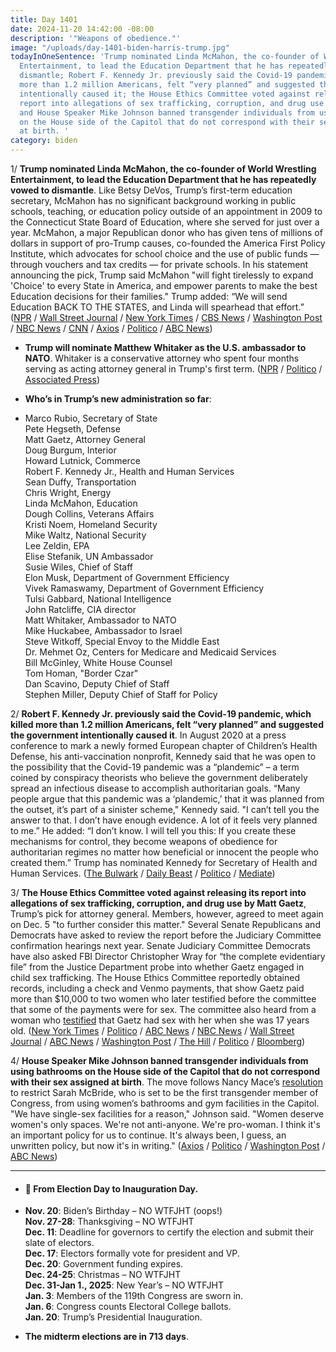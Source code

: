 ```yaml
---
title: Day 1401
date: 2024-11-20 14:42:00 -08:00
description: '"Weapons of obedience."'
image: "/uploads/day-1401-biden-harris-trump.jpg"
todayInOneSentence: 'Trump nominated Linda McMahon, the co-founder of World Wrestling
  Entertainment, to lead the Education Department that he has repeatedly vowed to
  dismantle; Robert F. Kennedy Jr. previously said the Covid-19 pandemic, which killed
  more than 1.2 million Americans, felt “very planned” and suggested the government
  intentionally caused it; the House Ethics Committee voted against releasing its
  report into allegations of sex trafficking, corruption, and drug use by Matt Gaetz;
  and House Speaker Mike Johnson banned transgender individuals from using bathrooms
  on the House side of the Capitol that do not correspond with their sex assigned
  at birth. '
category: biden
---
```


1/ **Trump nominated Linda McMahon, the co-founder of World Wrestling Entertainment, to lead the Education Department that he has repeatedly vowed to dismantle**. Like Betsy DeVos, Trump’s first-term education secretary, McMahon has no significant background working in public schools, teaching, or education policy outside of an appointment in 2009 to the Connecticut State Board of Education, where she served for just over a year. McMahon, a major Republican donor who has given tens of millions of dollars in support of pro-Trump causes, co-founded the America First Policy Institute, which advocates for school choice and the use of public funds — through vouchers and tax credits — for private schools. In his statement announcing the pick, Trump said McMahon "will fight tirelessly to expand 'Choice' to every State in America, and empower parents to make the best Education decisions for their families." Trump added: “We will send Education BACK TO THE STATES, and Linda will spearhead that effort.” ([NPR](https://www.npr.org/2024/11/19/nx-s1-5192689/education-department-trump-linda-mcmahon) / [Wall Street Journal](https://www.wsj.com/politics/policy/trump-to-nominate-linda-mcmahon-to-lead-education-department-33e3e095) / [New York Times](https://www.nytimes.com/2024/11/19/us/politics/linda-mcmahon-education-secretary-trump.html) / [CBS News](https://www.cbsnews.com/news/trump-to-pick-linda-mcmahon-head-department-of-education-sources/) / [Washington Post](https://www.washingtonpost.com/politics/2024/11/19/linda-mcmahon-trump-administration-wwe-allegations/) / [NBC News](https://www.nbcnews.com/politics/donald-trump/trump-names-linda-mcmahon-pick-education-secretary-rcna180917) / [CNN](https://www.cnn.com/2024/11/19/politics/linda-mcmahon-education-secretary-trump) / [Axios](https://www.cnn.com/2024/11/19/politics/linda-mcmahon-education-secretary-trump) / [Politico](https://www.politico.com/news/2024/11/19/linda-mcmahon-trump-education-secretary-pick-00188507) / [ABC News](https://abcnews.go.com/Politics/trump-picks-linda-mcmahon-head-department-education/story?id=116033211))

* **Trump will nominate Matthew Whitaker as the U.S. ambassador to NATO**. Whitaker is a conservative attorney who spent four months serving as acting attorney general in Trump's first term. ([NPR](https://www.npr.org/2024/11/20/nx-s1-5188699/trump-matthew-whitaker-nato) / [Politico](https://www.politico.com/live-updates/2024/11/20/congress/matthew-whitaker-nato-ambassador-donald-trump-00190615) / [Associated Press](https://apnews.com/article/trump-whitaker-transition-appointment-nato-attorney-general-a09b1214770b86aff85d5ecffaf63a52))

* **Who’s in Trump’s new administration so far**:

* Marco Rubio, Secretary of State \
  Pete Hegseth, Defense \
  Matt Gaetz, Attorney General \
  Doug Burgum, Interior \
  Howard Lutnick, Commerce \
  Robert F. Kennedy Jr., Health and Human Services \
  Sean Duffy, Transportation \
  Chris Wright, Energy \
  Linda McMahon, Education \
  Dough Collins, Veterans Affairs \
  Kristi Noem, Homeland Security \
  Mike Waltz, National Security \
  Lee Zeldin, EPA \
  Elise Stefanik, UN Ambassador \
  Susie Wiles, Chief of Staff \
  Elon Musk, Department of Government Efficiency \
  Vivek Ramaswamy, Department of Government Efficiency \
  Tulsi Gabbard, National Intelligence \
  John Ratcliffe, CIA director \
  Matt Whitaker, Ambassador to NATO \
  Mike Huckabee, Ambassador to Israel \
  Steve Witkoff, Special Envoy to the Middle East \
  Dr. Mehmet Oz, Centers for Medicare and Medicaid Services \
  Bill McGinley, White House Counsel \
  Tom Homan, "Border Czar" \
  Dan Scavino, Deputy Chief of Staff \
  Stephen Miller, Deputy Chief of Staff for Policy

2/ **Robert F. Kennedy Jr. previously said the Covid-19 pandemic, which killed more than 1.2 million Americans, felt “very planned” and suggested the government intentionally caused it**. In August 2020 at a press conference to mark a newly formed European chapter of Children’s Health Defense, his anti-vaccination nonprofit, Kennedy said that he was open to the possibility that the Covid-19 pandemic was a “plandemic” – a term coined by conspiracy theorists who believe the government deliberately spread an infectious disease to accomplish authoritarian goals. “Many people argue that this pandemic was a ‘plandemic,’ that it was planned from the outset, it’s part of a sinister scheme," Kennedy said. "I can’t tell you the answer to that. I don’t have enough evidence. A lot of it feels very planned to me.” He added: “I don’t know. I will tell you this: If you create these mechanisms for control, they become weapons of obedience for authoritarian regimes no matter how beneficial or innocent the people who created them.” Trump has nominated Kennedy for Secretary of Health and Human Services. ([The Bulwark]() / [Daily Beast](https://www.thedailybeast.com/unearthed-clip-shows-rfk-jr-going-full-tinfoil-hat-on-covid-plandemic-conspiracy/) / [Politico](https://www.politico.com/newsletters/politico-nightly/2024/11/19/rfk-jr-s-surprising-support-00190479) / [Mediate](https://www.mediaite.com/news/unearthed-video-clips-show-rfk-jr-supporting-conspiracies-about-the-covid-19-pandemic-being-government-planned-bioterrorism/))

3/ **The House Ethics Committee voted against releasing its report into allegations of sex trafficking, corruption, and drug use by Matt Gaetz**, Trump’s pick for attorney general. Members, however, agreed to meet again on Dec. 5 "to further consider this matter." Several Senate Republicans and Democrats have asked to review the report before the Judiciary Committee confirmation hearings next year. Senate Judiciary Committee Democrats have also asked FBI Director Christopher Wray for “the complete evidentiary file” from the Justice Department probe into whether Gaetz engaged in child sex trafficking. The House Ethics Committee reportedly obtained records, including a check and Venmo payments, that show Gaetz paid more than $10,000 to two women who later testified before the committee that some of the payments were for sex. The committee also heard from a woman who [testified](https://abcnews.go.com/US/woman-testified-house-ethics-committee-gaetz-sex-17/story?id=115867555) that Gaetz had sex with her when she was 17 years old. ([New York Times](https://www.nytimes.com/live/2024/11/20/us/trump-news-gaetz) / [Politico](https://www.politico.com/live-updates/2024/11/20/congress/ethics-panel-does-not-agree-to-release-gaetz-report-00190655) / [ABC News](https://abcnews.go.com/Politics/ethics-committee-meet-clear-vote-gaetz-report-agenda/story?id=116019033) / [NBC News](https://www.nbcnews.com/politics/congress/house-ethics-committee-meet-whether-release-matt-gaetz-report-rcna180808) / [Wall Street Journal](https://www.wsj.com/politics/ethics-committee-meets-to-consider-releasing-matt-gaetz-report-4632931b) / [ABC News](https://abcnews.go.com/US/gaetz-10k-venmo-payments-2-women-testified-house/story?id=116019367) / [Washington Post](https://www.washingtonpost.com/politics/2024/11/20/gaetz-investigation-house-ethics-committee-vance/) / [The Hill](https://thehill.com/homenews/senate/5000138-senate-democrats-fbi-file-matt-gaetz-sex-trafficking-trump-ag/) / [Politico](https://www.politico.com/live-updates/2024/11/20/congress/matt-gaetz-fbi-files-judiciary-committee-democrats-00190650) / [Bloomberg](https://www.bloomberg.com/news/articles/2024-11-20/republican-senators-want-fbi-background-checks-for-gaetz-hegseth-gabbard))

4/ **House Speaker Mike Johnson banned transgender individuals from using bathrooms on the House side of the Capitol that do not correspond with their sex assigned at birth**. The move follows Nancy Mace’s [resolution](https://whatthefuckjusthappenedtoday.com/2024/11/19/day-1400/#4-republican-nancy-mace-introduced-a) to restrict Sarah McBride, who is set to be the first transgender member of Congress, from using women’s bathrooms and gym facilities in the Capitol. "We have single-sex facilities for a reason," Johnson said. "Women deserve women's only spaces. We're not anti-anyone. We're pro-woman. I think it's an important policy for us to continue. It's always been, I guess, an unwritten policy, but now it's in writing." ([Axios](https://www.axios.com/2024/11/20/mike-johnson-trans-women-capitol-bathrooms) / [Politico](https://www.politico.com/live-updates/2024/11/20/congress/johnson-on-capitol-hill-bathrooms-00190645) / [Washington Post](https://www.washingtonpost.com/politics/2024/11/20/transgender-bathrooms-capitol-johnson/) / [ABC News](https://abcnews.go.com/Politics/speaker-johnson-transgender-women-allowed-womens-restrooms-capitol/story?id=116053769))

---

* #### 📅 From Election Day to Inauguration Day.

* **Nov. 20**: Biden’s Birthday – NO WTFJHT (oops!) \
  **Nov. 27-28**: Thanksgiving – NO WTFJHT \
  **Dec. 11**: Deadline for governors to certify the election and submit their slate of electors. \
  **Dec. 17**: Electors formally vote for president and VP. \
  **Dec. 20**: Government funding expires. \
  **Dec. 24-25**: Christmas – NO WTFJHT \
  **Dec. 31-Jan 1., 2025**: New Year’s – NO WTFJHT \
  **Jan. 3**: Members of the 119th Congress are sworn in. \
  **Jan. 6**: Congress counts Electoral College ballots. \
  **Jan. 20**: Trump’s Presidential Inauguration.

* **The midterm elections are in 713 days**.